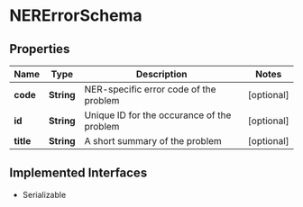 

# NERErrorSchema


## Properties

Name | Type | Description | Notes
------------ | ------------- | ------------- | -------------
**code** | **String** | NER-specific error code of the problem |  [optional]
**id** | **String** | Unique ID for the occurance of the problem |  [optional]
**title** | **String** | A short summary of the problem |  [optional]


## Implemented Interfaces

* Serializable


